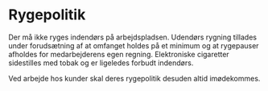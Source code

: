 # Rygepolitik

Der må ikke ryges indendørs på arbejdspladsen. Udendørs rygning tillades under forudsætning af at omfanget holdes på et minimum og at rygepauser afholdes for medarbejderens egen regning. Elektroniske cigaretter sidestilles med tobak og er ligeledes forbudt indendørs.

Ved arbejde hos kunder skal deres rygepolitik desuden altid imødekommes.
